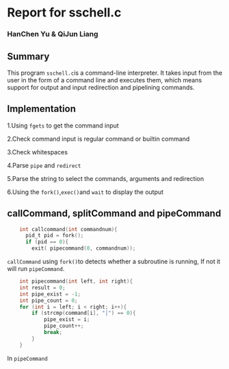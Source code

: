 # Report for sschell.c

### HanChen Yu & QiJun Liang

## Summary
This program `sschell.c`is a command-line interpreter. It takes input from the user in the form of a command line and executes them, which means support for output and input redirection and pipelining commands.

## Implementation
1.Using `fgets` to get the command input

2.Check command input is regular command or builtin command

3.Check whitespaces

4.Parse `pipe` and `redirect`

5.Parse the string to select the commands, arguments and redirection

6.Using the `fork()`,`exec()`and `wait` to display the output

## callCommand, splitCommand and pipeCommand
```c 
    int callcommand(int commandnum){
      pid_t pid = fork();
      if (pid == 0){
        exit( pipecommand(0, commandnum));
```
        
`callCommand` using `fork()`to detects whether a subroutine is running, If not it will run `pipeCommand`.
```c
    int pipecommand(int left, int right){
    int result = 0;
    int pipe_exist = -1;
    int pipe_count = 0;
    for (int i = left; i < right; i++){
        if (strcmp(command[i], "|") == 0){
            pipe_exist = i;
            pipe_count++;
            break;
        }
    }
```
In `pipeCommand`

